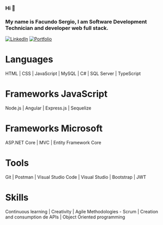 ### Hi 👋

### My name is Facundo Sergio, I am Software Development Technician and developer web full stack.
[![LinkedIn](https://img.shields.io/badge/-LinkedIn-0077B5?style=for-the-badge&logo=linkedin&logoColor=white)](https://www.linkedin.com/in/facundo-sergio/)
[![Portfolio](https://img.shields.io/badge/-Portfolio-0077B5?style=for-the-badge&logo=portfolio&logoColor=white)](https://portfolio-fs.up.railway.app/)

# Languages 
HTML | CSS | JavaScript | MySQL | C# | SQL Server | TypeScript 

# Frameworks JavaScript 
Node.js | Angular | Express.js | Sequelize 

# Frameworks Microsoft 
ASP.NET Core | MVC | Entity Framework Core 

# Tools 
Git | Postman | Visual Studio Code | Visual Studio | Bootstrap | JWT 

# Skills 
Continuous learning | Creativity | Agile Methodologies - Scrum | Creation and consumption de APIs | Object Oriented programming
